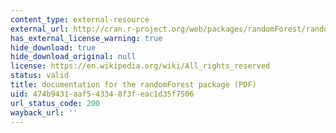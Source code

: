```yaml
---
content_type: external-resource
external_url: http://cran.r-project.org/web/packages/randomForest/randomForest.pdf
has_external_license_warning: true
hide_download: true
hide_download_original: null
license: https://en.wikipedia.org/wiki/All_rights_reserved
status: valid
title: documentation for the randomForest package (PDF)
uid: 474b9431-aaf5-4334-8f3f-eac1d35f7506
url_status_code: 200
wayback_url: ''
---
```

